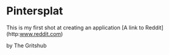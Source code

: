 # Pintersplat

This is my first shot at creating an application
[A link to Reddit] (http:www.reddit.com)

by The Gritshub